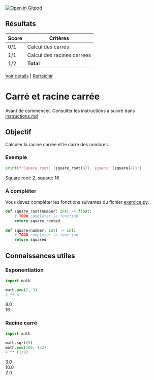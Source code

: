 [![Open in Gitpod](https://gitpod.io/button/open-in-gitpod.svg)](https://gitpod-redirect-0.herokuapp.com/)




## Résultats
Score | Critères
--- | ---
0/1 | Calcul des carrés
1/1 | Calcul des racines carrées
1/2 | **Total**

[Voir détails](./logs/tests_results.txt) | [Rafraîchir](../../)
# Carré et racine carrée

Avant de commencer. Consulter les instructions à suivre dans [instructions.md](instructions.md)

## Objectif

Calculer la racine carrée et le carré des nombres.

### Exemple
```python
print(f"Square root: {square_root(4)}, square: {square(4)}")
```
Square root: 2, square: 16

### À compléter
Vous devez compléter les fonctions suivantes du fichier [exercice.py](exercice.py).

```python
def square_root(number: int) -> float:
    # TODO completer la fonction
    return square_rooted
    
def square(number: int) -> int:
    # TODO completer la fonction
    return squared
```

## Connaissances utiles

### Exponentiation
```python
import math

math.pow(2, 3)
2 ** 4

```
8.0<br>
16<br>

### Racine carré
```python
import math

math.sqrt(9)
math.pow(100, 1/2)
4 ** (1/2)

```
3.0<br>
10.0<br>
2.0<br>
